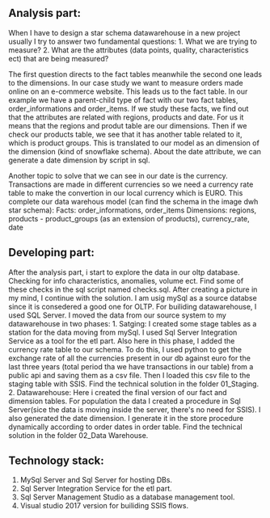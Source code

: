 Analysis part: 
----------------------------------
When I have to design a star schema datawarehouse in a new project usually I try to answer two fundamental questions: 
	1. What we are trying to measure? 
	2. What are the attributes (data points, quality, characteristics ect) that are being measured?
	
The first question directs to the fact tables meanwhile the second one leads to the dimensions. In our case study we want to measure orders
made online on an e-commerce website. This leads us to the fact table. In our example we have a parent-child type of fact with our two fact tables,
order_informations and order_items. If we study these facts, we find out that the attributes are related with regions, products and date. For us it 
means that the regions and produt table are our dimensions. Then if we check our products table, we see that it has another table related to it,
which is product groups. This is translated to our model as an dimension of the dimension (kind of snowflake schema). About the date attribute, 
we can generate a date dimension by script in sql. 

Another topic to solve that we can see in our date is the currency. Transactions are made in different currencies so we need a currency rate table 
to make the convertion in our local currency which is EURO. This complete our data warehous model (can find the schema in the image dwh star schema):
	Facts: order_informations, order_items
	Dimensions: regions, products - product_groups (as an extension of products), currency_rate, date

Developing part:
----------------------------------
After the analysis part, i start to explore the data in our oltp database. Checking for info characteristics, anomalies, volume ect. Find some 
of these checks in the sql script named checks.sql. After creating a picture in my mind, I continue with the solution.
I am usig mySql as a source databse since it is consedered a good one for OLTP. For builiding datawarehouse, I used SQL Server. 
I moved the data from our source system to my datawarehouse in two phases: 
	1. Satging:
		I created some stage tables as a station for the data moving from mySql. I used Sql Server Integration Service as a tool for the etl part.
		Also here in this phase, I added the currency rate table to our schema. To do this, I used python to get the exchange rate of 
		all the currencies present in our db against euro for the last three years (total period tha we have transactions in our table)
		from a public api and saving them as a csv file. Then I loaded this csv file to the staging table with SSIS. 
		Find the technical solution in the folder 01_Staging.
	2. Datawarehouse:
		Here i created the final version of our fact and dimension tables. For population the data I created a procedure in Sql Server(sice the
		data is moving inside the server, there's no need for SSIS). I also generated the date dimension. I generate it in the store procedure
		dynamically according to order dates in order table. Find the technical solution in the folder 02_Data Warehouse.

Technology stack: 
----------------------------------
1. MySql Server and Sql Server for hosting DBs.
2. Sql Server Integration Service for the etl part.
3. Sql Server Management Studio as a database management tool. 
4. Visual studio 2017 version for builiding SSIS flows. 

